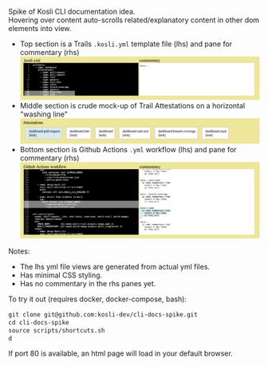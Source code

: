 
Spike of Kosli CLI documentation idea.  
Hovering over content auto-scrolls related/explanatory content in other dom elements into view.  
- Top section is a Trails `.kosli.yml` template file (lhs) and pane for commentary (rhs)   
![Screenshot](https://github.com/kosli-dev/cli-docs-spike/blob/main/docs/template.png?raw=true)
- Middle section is crude mock-up of Trail Attestations on a horizontal "washing line"
![Screenshot](https://github.com/kosli-dev/cli-docs-spike/blob/main/docs/attestations.png?raw=true)
- Bottom section is Github Actions `.yml` workflow (lhs) and pane for commentary (rhs)
![Screenshot](https://github.com/kosli-dev/cli-docs-spike/blob/main/docs/ci-workflow.png?raw=true)

Notes:
- The lhs yml file views are generated from actual yml files.
- Has minimal CSS styling.
- Has no commentary in the rhs panes yet.

To try it out (requires docker, docker-compose, bash):
```shell
git clone git@github.com:kosli-dev/cli-docs-spike.git
cd cli-docs-spike
source scripts/shortcuts.sh
d
```
If port 80 is available, an html page will load in your default browser.
